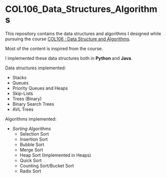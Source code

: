 # COL106_Data_Structures_Algorithms
This repository contains the data structures and algorithms I designed while pursuing the course [COL106 : Data Structure and Algorithms](http://www.cse.iitd.ernet.in/~bagchi/courses/COL106_18-19/).

Most of the content is inspired from the course.

I implemented these data structures both in **Python** and **Java**.

Data structures implemented:
  - Stacks
  - Queues
  - Priority Queues and Heaps
  - Skip-Lists
  - Trees (Binary)
  - Binary Search Trees
  - AVL Trees

Algorithms implemented:
  - *Sorting Algorithms*
     - Selection Sort
     - Insertion Sort
     - Bubble Sort
     - Merge Sort
     - Heap Sort (Implemented in Heaps)
     - Quick Sort
     - Counting Sort/Bucket Sort
     - Radix Sort
